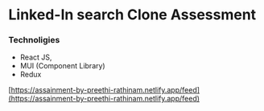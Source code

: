 # Linked-In search Clone Assessment 

### Technoligies

 - React JS, 
 - MUI (Component Library)
 - Redux

 [https://assainment-by-preethi-rathinam.netlify.app/feed](https://assainment-by-preethi-rathinam.netlify.app/feed)